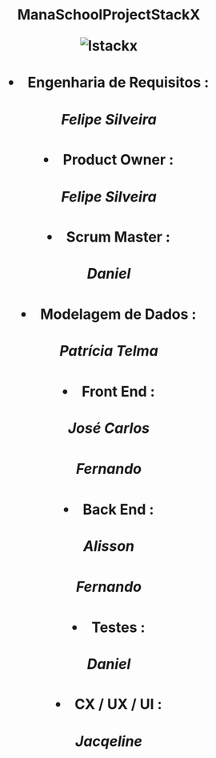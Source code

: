 <h1 align="center">ManaSchoolProjectStackX<h/2>
  
  
![lstackx](https://user-images.githubusercontent.com/96156026/158179984-80d43fca-ddce-4064-b66a-bba88b4963ee.jpg)


<div align="center"> 
  
####       <li>Engenharia de Requisitos :</li>
#####        Felipe Silveira

####      <li>Product Owner : 
#####       Felipe Silveira

####      <li>Scrum Master : 
#####       Daniel

####       <li>Modelagem de Dados : 
#####       Patrícia Telma 

####       <li>Front End : 
#####       José Carlos
#####       Fernando 

####      <li> Back End : 
#####       Alisson
#####       Fernando 

####       <li>Testes :
#####       Daniel

####       <li>CX / UX / UI : 
#####       Jacqeline
</div>  
  
  
